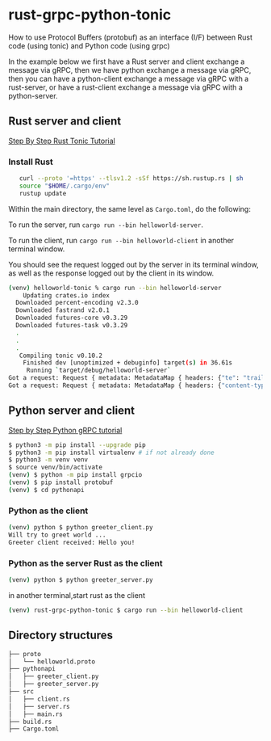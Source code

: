 # rust-grpc-python-tonic

How to use Protocol Buffers (protobuf) as an interface (I/F) between Rust code (using tonic) and Python code (using grpc)

In the example below we first have a Rust server and client exchange a message via gRPC, then we have python exchange a message via gRPC, then
you can have a python-client exchange a message via gRPC with a rust-server, or have a rust-client exchange a message via gRPC with a python-server.

## Rust server and client

[Step By Step Rust Tonic Tutorial](https://github.com/hyperium/tonic/blob/master/examples/helloworld-tutorial.md)

### Install Rust 

```bash
   curl --proto '=https' --tlsv1.2 -sSf https://sh.rustup.rs | sh
   source "$HOME/.cargo/env"
   rustup update
```

Within the main directory, the same level as `Cargo.toml`, do the following:

To run the server, run `cargo run --bin helloworld-server`. 

To run the client, run `cargo run --bin helloworld-client` in another terminal window.

You should see the request logged out by the server in its terminal window, as well as the response logged out by the client in its window.

```bash
(venv) helloworld-tonic % cargo run --bin helloworld-server
    Updating crates.io index
  Downloaded percent-encoding v2.3.0
  Downloaded fastrand v2.0.1
  Downloaded futures-core v0.3.29
  Downloaded futures-task v0.3.29
  .
  .
  .
   Compiling tonic v0.10.2
    Finished dev [unoptimized + debuginfo] target(s) in 36.61s
     Running `target/debug/helloworld-server`
Got a request: Request { metadata: MetadataMap { headers: {"te": "trailers", "content-type": "application/grpc", "user-agent": "tonic/0.10.2"} }, message: HelloRequest { name: "Tonic" }, extensions: Extensions }
Got a request: Request { metadata: MetadataMap { headers: {"content-type": "application/grpc", "te": "trailers", "grpc-accept-encoding": "identity, deflate, gzip", "user-agent": "grpc-python/1.59.2 grpc-c/36.0.0 (osx; chttp2)"} }, message: HelloRequest { name: "you" }, extensions: Extensions }
```

## Python server and client

[Step by Step Python gRPC tutorial](https://grpc.io/docs/languages/python/quickstart/)

```bash
$ python3 -m pip install --upgrade pip 
$ python3 -m pip install virtualenv # if not already done
$ python3 -m venv venv
$ source venv/bin/activate
(venv) $ python -m pip install grpcio
(venv) $ pip install protobuf
(venv) $ cd pythonapi
```
### Python as the client

```bash
(venv) python $ python greeter_client.py
Will try to greet world ...
Greeter client received: Hello you!
```

### Python as the server Rust as the client

```bash
(venv) python $ python greeter_server.py
```

in another terminal,start rust as the client

```bash
(venv) rust-grpc-python-tonic $ cargo run --bin helloworld-client
```


## Directory structures

```bash
├── proto
│   └── helloworld.proto
├── pythonapi
│   ├── greeter_client.py
│   ├── greeter_server.py
├── src
│   ├── client.rs
│   ├── server.rs
│   ├── main.rs
├── build.rs
├── Cargo.toml

```
